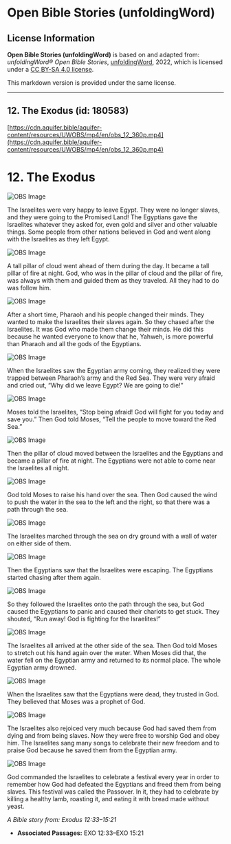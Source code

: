 # Open Bible Stories (unfoldingWord)

## License Information

**Open Bible Stories (unfoldingWord)** is based on and adapted from: _unfoldingWord® Open Bible Stories_, [unfoldingWord](https://unfoldingword.org/utw), 2022, which is licensed under a [CC BY-SA 4.0 license](https://creativecommons.org/licenses/by-sa/4.0/legalcode.en).

This markdown version is provided under the same license.



--------------------------------

## 12. The Exodus (id: 180583)

[https://cdn.aquifer.bible/aquifer-content/resources/UWOBS/mp4/en/obs_12_360p.mp4](https://cdn.aquifer.bible/aquifer-content/resources/UWOBS/mp4/en/obs_12_360p.mp4)

12\. The Exodus
===============

![OBS Image](https://cdn.aquifer.bible/aquifer-content/resources/UWOBS/jpg/360px/obs-en-12-01.jpg)

The Israelites were very happy to leave Egypt. They were no longer slaves, and they were going to the Promised Land! The Egyptians gave the Israelites whatever they asked for, even gold and silver and other valuable things. Some people from other nations believed in God and went along with the Israelites as they left Egypt.

![OBS Image](https://cdn.aquifer.bible/aquifer-content/resources/UWOBS/jpg/360px/obs-en-12-02.jpg)

A tall pillar of cloud went ahead of them during the day. It became a tall pillar of fire at night. God, who was in the pillar of cloud and the pillar of fire, was always with them and guided them as they traveled. All they had to do was follow him.

![OBS Image](https://cdn.aquifer.bible/aquifer-content/resources/UWOBS/jpg/360px/obs-en-12-03.jpg)

After a short time, Pharaoh and his people changed their minds. They wanted to make the Israelites their slaves again. So they chased after the Israelites. It was God who made them change their minds. He did this because he wanted everyone to know that he, Yahweh, is more powerful than Pharaoh and all the gods of the Egyptians.

![OBS Image](https://cdn.aquifer.bible/aquifer-content/resources/UWOBS/jpg/360px/obs-en-12-04.jpg)

When the Israelites saw the Egyptian army coming, they realized they were trapped between Pharaoh’s army and the Red Sea. They were very afraid and cried out, “Why did we leave Egypt? We are going to die!”

![OBS Image](https://cdn.aquifer.bible/aquifer-content/resources/UWOBS/jpg/360px/obs-en-12-05.jpg)

Moses told the Israelites, “Stop being afraid! God will fight for you today and save you.” Then God told Moses, “Tell the people to move toward the Red Sea.”

![OBS Image](https://cdn.aquifer.bible/aquifer-content/resources/UWOBS/jpg/360px/obs-en-12-06.jpg)

Then the pillar of cloud moved between the Israelites and the Egyptians and became a pillar of fire at night. The Egyptians were not able to come near the Israelites all night.

![OBS Image](https://cdn.aquifer.bible/aquifer-content/resources/UWOBS/jpg/360px/obs-en-12-07.jpg)

God told Moses to raise his hand over the sea. Then God caused the wind to push the water in the sea to the left and the right, so that there was a path through the sea.

![OBS Image](https://cdn.aquifer.bible/aquifer-content/resources/UWOBS/jpg/360px/obs-en-12-08.jpg)

The Israelites marched through the sea on dry ground with a wall of water on either side of them.

![OBS Image](https://cdn.aquifer.bible/aquifer-content/resources/UWOBS/jpg/360px/obs-en-12-09.jpg)

Then the Egyptians saw that the Israelites were escaping. The Egyptians started chasing after them again.

![OBS Image](https://cdn.aquifer.bible/aquifer-content/resources/UWOBS/jpg/360px/obs-en-12-10.jpg)

So they followed the Israelites onto the path through the sea, but God caused the Egyptians to panic and caused their chariots to get stuck. They shouted, “Run away! God is fighting for the Israelites!”

![OBS Image](https://cdn.aquifer.bible/aquifer-content/resources/UWOBS/jpg/360px/obs-en-12-11.jpg)

The Israelites all arrived at the other side of the sea. Then God told Moses to stretch out his hand again over the water. When Moses did that, the water fell on the Egyptian army and returned to its normal place. The whole Egyptian army drowned.

![OBS Image](https://cdn.aquifer.bible/aquifer-content/resources/UWOBS/jpg/360px/obs-en-12-12.jpg)

When the Israelites saw that the Egyptians were dead, they trusted in God. They believed that Moses was a prophet of God.

![OBS Image](https://cdn.aquifer.bible/aquifer-content/resources/UWOBS/jpg/360px/obs-en-12-13.jpg)

The Israelites also rejoiced very much because God had saved them from dying and from being slaves. Now they were free to worship God and obey him. The Israelites sang many songs to celebrate their new freedom and to praise God because he saved them from the Egyptian army.

![OBS Image](https://cdn.aquifer.bible/aquifer-content/resources/UWOBS/jpg/360px/obs-en-12-14.jpg)

God commanded the Israelites to celebrate a festival every year in order to remember how God had defeated the Egyptians and freed them from being slaves. This festival was called the Passover. In it, they had to celebrate by killing a healthy lamb, roasting it, and eating it with bread made without yeast.

*A Bible story from: Exodus 12:33–15:21*

* **Associated Passages:** EXO 12:33–EXO 15:21

